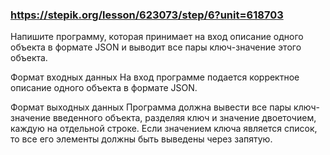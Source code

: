 ### https://stepik.org/lesson/623073/step/6?unit=618703

Напишите программу, которая принимает на вход описание одного объекта в формате JSON и выводит все пары ключ-значение этого объекта.

Формат входных данных
На вход программе подается корректное описание одного объекта в формате JSON.

Формат выходных данных
Программа должна вывести все пары ключ-значение введенного объекта, разделяя ключ и значение двоеточием, каждую на отдельной строке. Если значением ключа является список, то все его элементы должны быть выведены через запятую.

